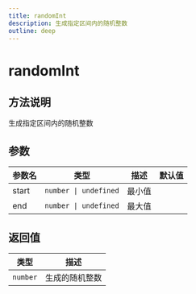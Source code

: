 ```yaml
---
title: randomInt
description: 生成指定区间内的随机整数
outline: deep
---
```


# randomInt

## 方法说明

生成指定区间内的随机整数

## 参数

| 参数名 | 类型 | 描述 | 默认值 |
| --- | --- | --- | --- |
| start | `number \| undefined` | 最小值 |  |
| end | `number \| undefined` | 最大值 |  |

## 返回值

| 类型 | 描述 |
| --- | --- |
| `number` | 生成的随机整数 |
